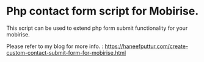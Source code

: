 # Php contact form script for Mobirise.

This script can be used to extend php form submit functionality for your mobirise.

Please refer to my blog for more info. : https://haneefputtur.com/create-custom-contact-submit-form-for-mobirise.html

